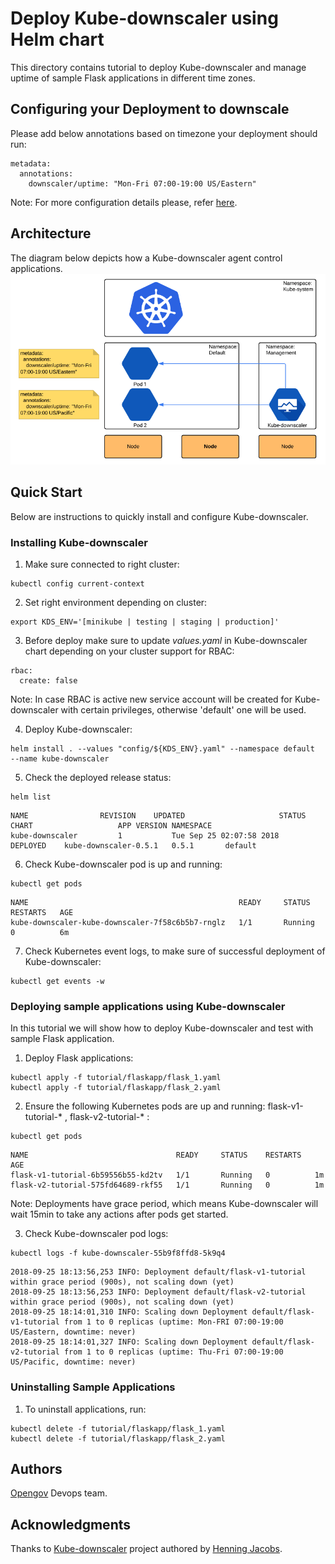 # Deploy Kube-downscaler using Helm chart

This directory contains tutorial to deploy Kube-downscaler and manage uptime of sample Flask applications in different time zones.

## Configuring your Deployment to downscale

Please add below annotations based on timezone your deployment should run:
```
metadata:
  annotations:
    downscaler/uptime: "Mon-Fri 07:00-19:00 US/Eastern"
```
Note: For more configuration details please, refer [here](https://github.com/hjacobs/kube-downscaler#configuration).

## Architecture
The diagram below depicts how a Kube-downscaler agent control applications.
![Alt text](images/architecture.png?raw=true "Kube Kube-downscaler diagram")

## Quick Start
Below are instructions to quickly install and configure Kube-downscaler.  

### Installing Kube-downscaler

1. Make sure connected to right cluster:
```
kubectl config current-context
```
2. Set right environment depending on cluster:
```
export KDS_ENV='[minikube | testing | staging | production]'
```
3. Before deploy make sure to update *values.yaml* in Kube-downscaler chart depending on your cluster support for RBAC:
```
rbac:
  create: false
```
Note: In case RBAC is active new service account will be created for Kube-downscaler with certain privileges, otherwise 'default' one will be used.

4. Deploy Kube-downscaler:
```
helm install . --values "config/${KDS_ENV}.yaml" --namespace default  --name kube-downscaler
```

5. Check the deployed release status:
```
helm list
```
```
NAME            	REVISION	UPDATED                 	STATUS  	CHART                	APP VERSION	NAMESPACE
kube-downscaler      	1       	Tue Sep 25 02:07:58 2018	DEPLOYED	kube-downscaler-0.5.1	0.5.1      	default
```

6. Check Kube-downscaler pod is up and running:
```
kubectl get pods
```
```
NAME                                               READY     STATUS    RESTARTS   AGE
kube-downscaler-kube-downscaler-7f58c6b5b7-rnglz   1/1       Running   0          6m
```

7. Check Kubernetes event logs, to make sure of successful deployment of Kube-downscaler:
```
kubectl get events -w
```


### Deploying sample applications using Kube-downscaler
In this tutorial we will show how to deploy Kube-downscaler and test with sample Flask application. 

1. Deploy Flask applications:
```
kubectl apply -f tutorial/flaskapp/flask_1.yaml
kubectl apply -f tutorial/flaskapp/flask_2.yaml
```

2. Ensure the following Kubernetes pods are up and running: flask-v1-tutorial-* , flask-v2-tutorial-* :
```
kubectl get pods
```
```
NAME                                 READY     STATUS    RESTARTS   AGE
flask-v1-tutorial-6b59556b55-kd2tv   1/1       Running   0          1m
flask-v2-tutorial-575fd64689-rkf55   1/1       Running   0          1m
```
Note: Deployments have grace period, which means Kube-downscaler will wait 15min to take any actions after pods get started.

3. Check Kube-downscaler pod logs:
```
kubectl logs -f kube-downscaler-55b9f8ffd8-5k9q4
```
```
2018-09-25 18:13:56,253 INFO: Deployment default/flask-v1-tutorial within grace period (900s), not scaling down (yet)
2018-09-25 18:13:56,253 INFO: Deployment default/flask-v2-tutorial within grace period (900s), not scaling down (yet)
2018-09-25 18:14:01,310 INFO: Scaling down Deployment default/flask-v1-tutorial from 1 to 0 replicas (uptime: Mon-FRI 07:00-19:00 US/Eastern, downtime: never)
2018-09-25 18:14:01,327 INFO: Scaling down Deployment default/flask-v2-tutorial from 1 to 0 replicas (uptime: Thu-Fri 07:00-19:00 US/Pacific, downtime: never)
```

### Uninstalling Sample Applications

1. To uninstall applications, run:
```
kubectl delete -f tutorial/flaskapp/flask_1.yaml
kubectl delete -f tutorial/flaskapp/flask_2.yaml
```

## Authors

[Opengov](https://opengov.com) Devops team.

## Acknowledgments

Thanks to [Kube-downscaler](https://github.com/hjacobs/kube-downscaler) project authored by [Henning Jacobs](https://github.com/hjacobs).

